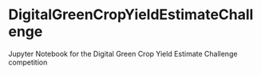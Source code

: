 # DigitalGreenCropYieldEstimateChallenge
Jupyter Notebook for the Digital Green Crop Yield Estimate Challenge competition 
